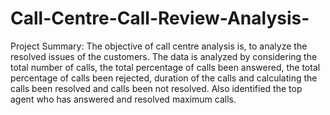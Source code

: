 # Call-Centre-Call-Review-Analysis-
Project Summary:
The objective of call centre analysis is, to analyze the resolved issues of the customers.
The data is analyzed by considering the total number of calls, the total percentage of calls been answered, the total percentage of calls been rejected, duration of the calls and calculating the calls been resolved and calls been not resolved.
Also identified the top agent who has answered and resolved maximum calls.
